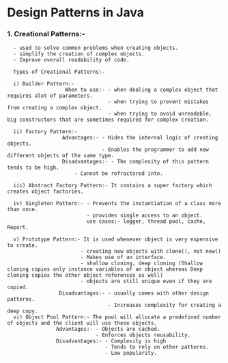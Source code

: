 # Design Patterns in Java

### 1. Creational Patterns:-
      - used to solve common problems when creating objects.
      - simplify the creation of complex objects.
      - Improve overall readability of code.
      
      Types of Creational Patterns:- 
      
      i) Builder Pattern:- 
                       When to use:- - when dealing a complex object that requires alot of parameters.
                                     - when trying to prevent mistakes from creating a complex object.
                                     - when trying to avoid unreadable, big constructors that are sometimes required for complex creation.
                       
      ii) Factory Pattern:- 
                      Advantages:- - Hides the internal logic of creating objects.
                                   - Enables the programmer to add new different objects of the same type.
                      Disadvantages:- - The complexity of this pattern tends to be high.
                          - Cannot be refractored into.
                          
      iii) Abstract Factory Pattern:- It contains a super factory which creates object factories.
      
      iv) Singleton Pattern:- - Prevents the instantiation of a class more than once.
                              - provides single access to an object.
                              use cases:- logger, thread pool, cache, Report.
                             
      v) Prototype Pattern:- It is used whenever object is very expensive to create.
                            - creating new objects with clone(), not new()
                            - Makes use of an interface.
                            - shallow cloning, deep cloning (Shallow cloning copies only instance variables of an object whereas Deep cloning copies the other object references as well)
                            - objects are still unique even if they are copied.
                     Disadvantages:- - usually comes with other design patterns.
                                     - Increases complexity for creating a deep copy.
      vi) Object Pool Pattern:- The pool will allocate a predefined number of objects and the client will use these objects.
                    Advantages:- - Objects are cached.
                                 - Enforces objects reusability.
                    Disadvantages:- - Complexity is high
                                    - Tends to rely on other patterns.
                                    - Low popularity.
                            
                              
    
